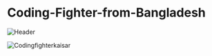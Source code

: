 # Coding-Fighter-from-Bangladesh


![Header]()


![Codingfighterkaisar](https://github.com/CodingFighterKaisar/Coding-Fighter-from-Bangladesh/assets/148694769/957f62a2-a5f3-48bf-8bae-596b5c2995d0)
